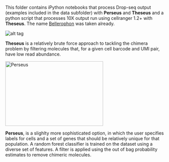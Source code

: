 This folder contains iPython notebooks that process Drop-seq output (examples included in the data subfolder) with **Perseus** and **Theseus** and a python script that processes 10X output run using cellranger 1.2+ with **Theseus**. The name [Bellerophon](http://comp-bio.anu.edu.au/Bellerophon/doc/doc.html) was taken already.

![alt tag](http://www.greekmythology.com/images/mythology/theseus_adventures_78.jpg)

**Theseus** is a relatively brute force approach to tackling the chimera problem by filtering molecules that, for a given cell barcode and UMI pair, have low read abundance.

<img src="http://i.imgur.com/olgUb2b.jpg" alt="Perseus" width="307" height="203">

**Perseus**, is a slighlty more sophisticated option, in which the user specifies labels for cells and a set of genes that should be relatively unique for that population. A random forest classifier is trained on the dataset using a diverse set of features. A filter is applied using the out of bag probability estimates to remove chimeric molecules. 
